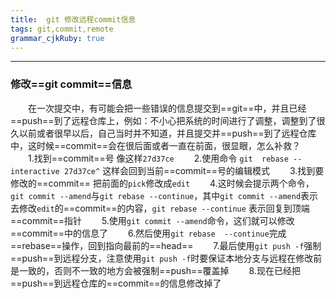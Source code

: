 ```yaml
---
title:  git 修改远程commit信息
tags: git,commit,remote
grammar_cjkRuby: true
---
```



---
### 修改==git commit==信息
　　在一次提交中，有可能会把一些错误的信息提交到==git==中，并且已经==push==到了远程仓库上，例如：不小心把系统的时间进行了调整，调整到了很久以前或者很早以后，自己当时并不知道，并且提交并==push==到了远程仓库中，这时候==commit==会在很后面或者一直在前面，很显眼，怎么补救？
　　1.找到==commit==号 像这样`27d37ce`
　　2.使用命令 `git  rebase --interactive 27d37ce^` 这样会回到当前==commit==号的编辑模式
　　3.找到要修改的==commit== 把前面的`pick`修改成`edit` 
　　4.这时候会提示两个命令，`git commit --amend`与`git rebase --continue`，其中`git commit --amend`表示去修改`edit`的==commit==的内容，`git rebase --continue` 表示回复到顶端==commit==指针
　　5.使用`git commit --amend`命令，这们就可以修改==commit==中的信息了
　　6.然后使用`git rebase  --continue`完成==rebase==操作，回到指向最前的==head==
　　7.最后使用`git push -f`强制==push==到远程分支，注意使用`git push -f`时要保证本地分支与远程在修改前是一致的，否则不一致的地方会被强制==push==覆盖掉
　　8.现在已经把==push==到远程仓库的==commit==的信息修改掉了
  　　